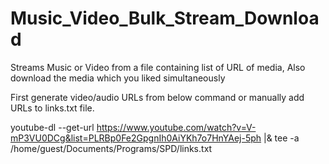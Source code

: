 # Music_Video_Bulk_Stream_Download
Streams Music or Video from a file containing list of URL of media, Also download the media which you liked simultaneously 

First generate video/audio URLs from below command or manually add URLs to links.txt file.

youtube-dl --get-url https://www.youtube.com/watch?v=V-mP3VU0DCg&list=PLRBp0Fe2GpgnIh0AiYKh7o7HnYAej-5ph |& tee -a /home/guest/Documents/Programs/SPD/links.txt
